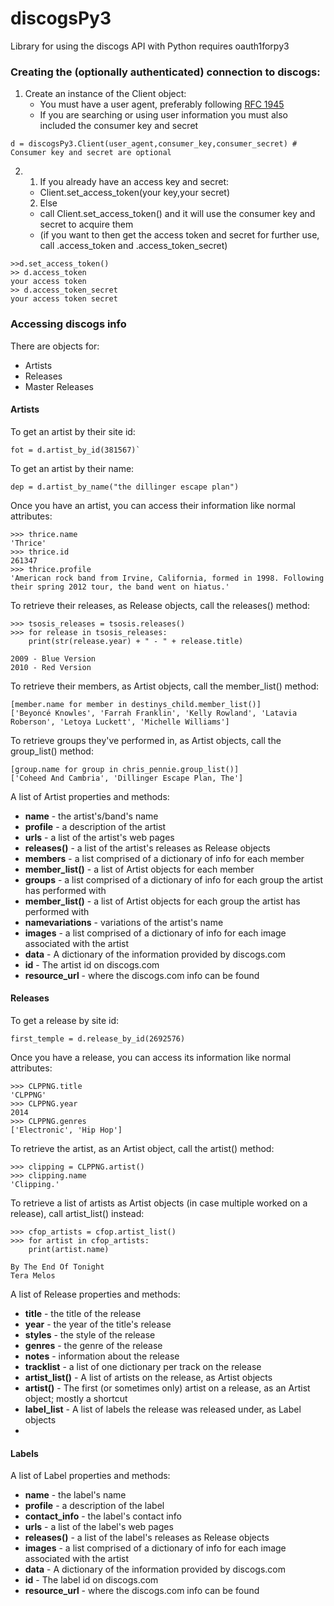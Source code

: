 discogsPy3
==========

Library for using the discogs API with Python 
requires oauth1forpy3 

### Creating the (optionally authenticated) connection to discogs:
  1. Create an instance of the Client object:
      * You must have a user agent, preferably following [RFC 1945](http://tools.ietf.org/html/rfc1945#section-3.7)
      * If you are searching or using user information you must also included the consumer key and secret
```
d = discogsPy3.Client(user_agent,consumer_key,consumer_secret) # Consumer key and secret are optional
```
  2. 
     1. If you already have an access key and secret:
      * Client.set_access_token(your key,your secret)
     2. Else 
      * call Client.set_access_token() and it will use the consumer key and secret to acquire them
      * (if you want to then get the access token and secret for further use, call .access_token and .access_token_secret)
```
>>d.set_access_token() 
>> d.access_token
your access token
>> d.access_token_secret
your access token secret
```
### Accessing discogs info
There are objects for:
* Artists
* Releases
* Master Releases

#### Artists
To get an artist by their site id:
```
fot = d.artist_by_id(381567)`
```
To get an artist by their name:
```
dep = d.artist_by_name("the dillinger escape plan")
```

Once you have an artist, you can access their information like normal attributes:
```
>>> thrice.name
'Thrice'
>>> thrice.id
261347
>>> thrice.profile
'American rock band from Irvine, California, formed in 1998. Following their spring 2012 tour, the band went on hiatus.'
```
To retrieve their releases, as Release objects, call the releases() method:
```
>>> tsosis_releases = tsosis.releases()
>>> for release in tsosis_releases:
	print(str(release.year) + " - " + release.title)
	
2009 - Blue Version
2010 - Red Version
```
To retrieve their members, as Artist objects, call the member_list() method:
```
[member.name for member in destinys_child.member_list()]
['Beyoncé Knowles', 'Farrah Franklin', 'Kelly Rowland', 'Latavia Roberson', 'Letoya Luckett', 'Michelle Williams']
```
To retrieve groups they've performed in, as Artist objects, call the group_list() method:
```
[group.name for group in chris_pennie.group_list()]
['Coheed And Cambria', 'Dillinger Escape Plan, The']
```

A list of Artist properties and methods:
* **name** - the artist's/band's name
* **profile** - a description of the artist
* **urls** - a list of the artist's web pages
* **releases()** - a list of the artist's releases as Release objects
* **members** - a list comprised of a dictionary of info for each member
* **member_list()** - a list of Artist objects for each member
* **groups** - a list comprised of a dictionary of info for each group the artist has performed with
* **member_list()** - a list of Artist objects for each group the artist has performed with
* **namevariations** - variations of the artist's name
* **images** - a list comprised of a dictionary of info for each image associated with the artist
* **data** - A dictionary of the information provided by discogs.com
* **id** - The artist id on discogs.com
* **resource_url** - where the discogs.com info can be found

#### Releases
To get a release by site id:
```
first_temple = d.release_by_id(2692576)
```
Once you have a release, you can access its information like normal attributes:
```
>>> CLPPNG.title
'CLPPNG'
>>> CLPPNG.year
2014
>>> CLPPNG.genres
['Electronic', 'Hip Hop']
```

To retrieve the artist, as an Artist object, call the artist() method:
```
>>> clipping = CLPPNG.artist()
>>> clipping.name
'Clipping.'
```

To retrieve a list of artists as Artist objects (in case multiple worked on a release), call artist_list() instead:
```
>>> cfop_artists = cfop.artist_list()
>>> for artist in cfop_artists:
	print(artist.name)

By The End Of Tonight
Tera Melos
```

A list of Release properties and methods:
* **title** - the title of the release
* **year** - the year of the title's release
* **styles** - the style of the release
* **genres** - the genre of the release
* **notes** - information about the release
* **tracklist** - a list of one dictionary per track on the release
* **artist_list()** - A list of artists on the release, as Artist objects
* **artist()** - The first (or sometimes only) artist on a release, as an Artist object; mostly a shortcut
* **label_list** - A list of labels the release was released under, as Label objects
* 
#### Labels

A list of Label properties and methods:
* **name** - the label's name
* **profile** - a description of the label
* **contact_info** - the label's contact info
* **urls** - a list of the label's web pages
* **releases()** - a list of the label's releases as Release objects
* **images** - a list comprised of a dictionary of info for each image associated with the artist
* **data** - A dictionary of the information provided by discogs.com
* **id** - The label id on discogs.com
* **resource_url** - where the discogs.com info can be found
